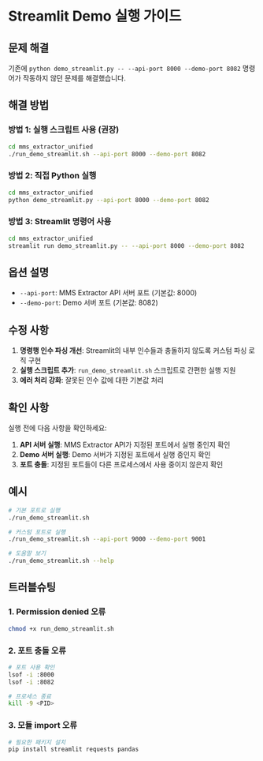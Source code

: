 # Streamlit Demo 실행 가이드

## 문제 해결

기존에 `python demo_streamlit.py -- --api-port 8000 --demo-port 8082` 명령어가 작동하지 않던 문제를 해결했습니다.

## 해결 방법

### 방법 1: 실행 스크립트 사용 (권장)

```bash
cd mms_extractor_unified
./run_demo_streamlit.sh --api-port 8000 --demo-port 8082
```

### 방법 2: 직접 Python 실행

```bash
cd mms_extractor_unified
python demo_streamlit.py --api-port 8000 --demo-port 8082
```

### 방법 3: Streamlit 명령어 사용

```bash
cd mms_extractor_unified
streamlit run demo_streamlit.py -- --api-port 8000 --demo-port 8082
```

## 옵션 설명

- `--api-port`: MMS Extractor API 서버 포트 (기본값: 8000)
- `--demo-port`: Demo 서버 포트 (기본값: 8082)

## 수정 사항

1. **명령행 인수 파싱 개선**: Streamlit의 내부 인수들과 충돌하지 않도록 커스텀 파싱 로직 구현
2. **실행 스크립트 추가**: `run_demo_streamlit.sh` 스크립트로 간편한 실행 지원
3. **에러 처리 강화**: 잘못된 인수 값에 대한 기본값 처리

## 확인 사항

실행 전에 다음 사항을 확인하세요:

1. **API 서버 실행**: MMS Extractor API가 지정된 포트에서 실행 중인지 확인
2. **Demo 서버 실행**: Demo 서버가 지정된 포트에서 실행 중인지 확인
3. **포트 충돌**: 지정된 포트들이 다른 프로세스에서 사용 중이지 않은지 확인

## 예시

```bash
# 기본 포트로 실행
./run_demo_streamlit.sh

# 커스텀 포트로 실행
./run_demo_streamlit.sh --api-port 9000 --demo-port 9001

# 도움말 보기
./run_demo_streamlit.sh --help
```

## 트러블슈팅

### 1. Permission denied 오류
```bash
chmod +x run_demo_streamlit.sh
```

### 2. 포트 충돌 오류
```bash
# 포트 사용 확인
lsof -i :8000
lsof -i :8082

# 프로세스 종료
kill -9 <PID>
```

### 3. 모듈 import 오류
```bash
# 필요한 패키지 설치
pip install streamlit requests pandas
```

